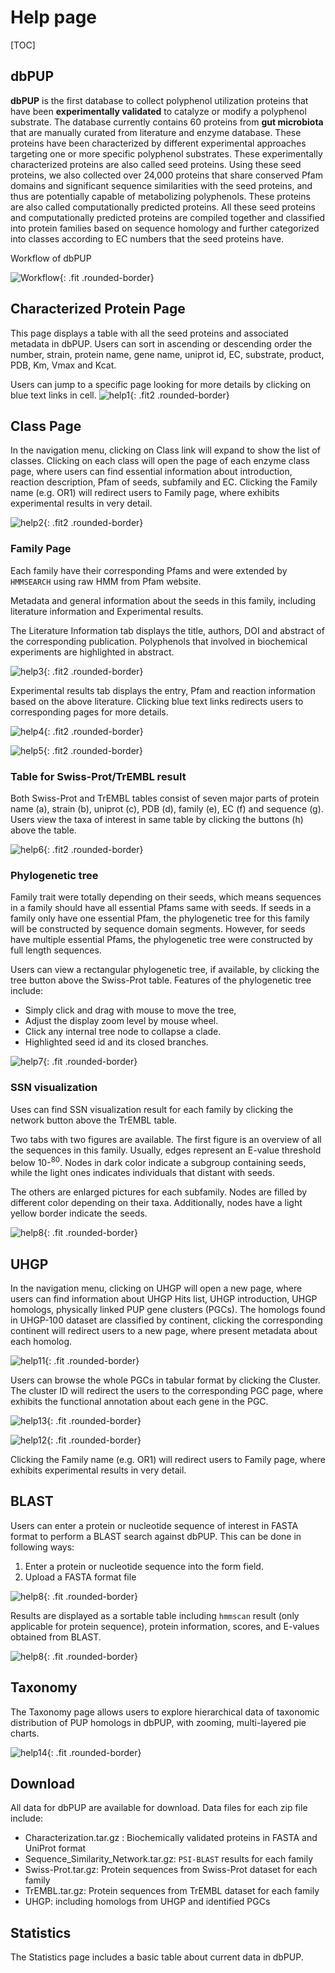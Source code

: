 # Help page

[TOC]

## dbPUP

**dbPUP** is the first database to collect polyphenol utilization proteins that have been **experimentally validated**
to catalyze or modify a polyphenol substrate. The database currently contains 60 proteins from **gut microbiota** that
are manually curated from literature and enzyme database. These proteins have been characterized by different
experimental approaches targeting one or more specific polyphenol substrates. These experimentally characterized
proteins are also called seed proteins. Using these seed proteins, we also collected over 24,000 proteins that share
conserved Pfam domains and significant sequence similarities with the seed proteins, and thus are potentially capable of
metabolizing polyphenols. These proteins are also called computationally predicted proteins. All these seed proteins and
computationally predicted proteins are compiled together and classified into protein families based on sequence homology
and further categorized into classes according to EC numbers that the seed proteins have.

Workflow of dbPUP

![Workflow](./static/images/text_content/figures/Workflow.jpg){: .fit .rounded-border}

## Characterized Protein Page

This page displays a table with all the seed proteins and associated metadata in dbPUP. Users can sort in ascending or
descending order the number, strain, protein name, gene name, uniprot id, EC, substrate, product, PDB, Km, Vmax and
Kcat.

Users can jump to a specific page looking for more details by clicking on blue text links in cell.
![help1](./static/images/text_content/figures/help1.png){: .fit2 .rounded-border}

## Class Page

In the navigation menu, clicking on Class link will expand to show the list of classes. Clicking on each class will open
the page of each enzyme class page, where users can find essential information about introduction, reaction description,
Pfam of seeds, subfamily and EC. Clicking the Family name (e.g. OR1) will redirect users to Family page, where exhibits
experimental results in very detail.

![help2](./static/images/text_content/figures/help2.png){: .fit2 .rounded-border}

### Family Page

Each family have their corresponding Pfams and were extended by `HMMSEARCH` using raw HMM from Pfam website.

Metadata and general information about the seeds in this family, including literature information and Experimental
results.

The Literature Information tab displays the title, authors, DOI and abstract of the corresponding publication.
Polyphenols that involved in biochemical experiments are highlighted in abstract.

![help3](./static/images/text_content/figures/help3.png){: .fit2 .rounded-border}

Experimental results tab displays the entry, Pfam and reaction information based on the above literature. Clicking blue
text links redirects users to corresponding pages for more details.

![help4](./static/images/text_content/figures/help4.png){: .fit2 .rounded-border}

![help5](./static/images/text_content/figures/help5.png){: .fit2 .rounded-border}

### Table for Swiss-Prot/TrEMBL result

Both Swiss-Prot and TrEMBL tables consist of seven major parts of protein name (a), strain (b), uniprot (c), PDB (d),
family (e), EC (f) and sequence (g). Users view the taxa of interest in same table by clicking the buttons (h) above the
table.

![help6](./static/images/text_content/figures/help6.png){: .fit2 .rounded-border}

### Phylogenetic tree

Family trait were totally depending on their seeds, which means sequences in a family should have all essential Pfams
same with seeds. If seeds in a family only have one essential Pfam, the phylogenetic tree for this family will be
constructed by sequence domain segments. However, for seeds have multiple essential Pfams, the phylogenetic tree were
constructed by full length sequences.

Users can view a rectangular phylogenetic tree, if available, by clicking the tree button above the Swiss-Prot table.
Features of the phylogenetic tree include:

- Simply click and drag with mouse to move the tree,
- Adjust the display zoom level by mouse wheel.
- Click any internal tree node to collapse a clade.
- Highlighted seed id and its closed branches.

![help7](./static/images/text_content/figures/help7.png){: .fit .rounded-border}

### SSN visualization

Uses can find SSN visualization result for each family by clicking the network button above the TrEMBL table.

Two tabs with two figures are available. The first figure is an overview of all the sequences in this family. Usually,
edges represent an E-value threshold below 10-<sup>80</sup>. Nodes in dark color indicate a subgroup containing seeds,
while the light ones indicates individuals that distant with seeds.

The others are enlarged pictures for each subfamily. Nodes are filled by different color depending on their taxa.
Additionally, nodes have a light yellow border indicate the seeds.

![help8](./static/images/text_content/figures/help8.png){: .fit .rounded-border}

## UHGP

In the navigation menu, clicking on UHGP will open a new page, where users can find information about UHGP Hits list, UHGP introduction, UHGP homologs, physically linked PUP gene clusters (PGCs). The homologs found in UHGP-100 dataset are classified by continent, clicking the corresponding continent will redirect users to a new page, where present metadata about each homolog.

![help11](./static/images/text_content/figures/help11.png){: .fit .rounded-border}

Users can browse the whole PGCs in tabular format by clicking the Cluster. The cluster ID will redirect the users to the corresponding PGC page, where exhibits the functional annotation about each gene in the PGC.

![help13](./static/images/text_content/figures/help13.png){: .fit .rounded-border}

![help12](./static/images/text_content/figures/help12.png){: .fit .rounded-border}

Clicking the Family name (e.g. OR1) will redirect users to Family page, where exhibits experimental results in very detail.

## BLAST

Users can enter a protein or nucleotide sequence of interest in FASTA format to perform a BLAST search against dbPUP. This can be done in following ways:

1. Enter a protein or nucleotide sequence into the form field.
2. Upload a FASTA format file

![help8](./static/images/text_content/figures/help9.png){: .fit .rounded-border}

Results are displayed as a sortable table including `hmmscan` result (only applicable for protein sequence), protein information, scores, and E-values obtained from BLAST.

![help8](./static/images/text_content/figures/help10.png){: .fit .rounded-border}

## Taxonomy

The Taxonomy page allows users to explore hierarchical data of taxonomic distribution of PUP homologs in dbPUP, with zooming, multi-layered pie charts.

![help14](./static/images/text_content/figures/help14.png){: .fit .rounded-border}

## Download

All data for dbPUP are available for download. Data files for each zip file include:

- Characterization.tar.gz : Biochemically validated proteins in FASTA and UniProt format
- Sequence_Similarity_Network.tar.gz: `PSI-BLAST` results for each family
- Swiss-Prot.tar.gz: Protein sequences from Swiss-Prot dataset for each family
- TrEMBL.tar.gz: Protein sequences from TrEMBL dataset for each family
- UHGP: including homologs from UHGP and identified PGCs

## Statistics

The Statistics page includes a basic table about current data in dbPUP.
